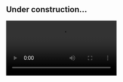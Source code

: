## Under construction...

<video src="https://user-images.githubusercontent.com/2221666/148123096-d16a085f-e21e-45cc-a6c6-bffe13778d08.mp4" data-canonical-src="https://user-images.githubusercontent.com/2221666/148123096-d16a085f-e21e-45cc-a6c6-bffe13778d08.mp4" controls="controls" class="d-block rounded-bottom-2 width-fit" style="max-height:640px;">
